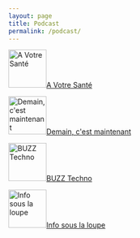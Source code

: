 ```yaml
---
layout: page
title: Podcast
permalink: /podcast/
---
```

<p><img src="https://images.pod.co/cRozQko5LTDUcgz9Ylig8423dUBq-ZigfhpgpV91uF0/resize:fill:600:600/plain/artwork/82e6afa1-d3cd-4fa9-a411-fcfdad06721a/a-votre-sante.jpg" alt="A Votre Santé" width="75" height="75"><a href="/a-votre-sante/">A Votre Santé</a></p>
<p><img src="https://images.pod.co/tFzeg523xzDS2kaXFKCdtXaemyJcf7Z-X1OjbzBemjA/resize:fill:600:600/plain/artwork/618f8051-cdd1-46ce-8543-d688821624b7/demain-cest-aujourdhui.jpg" alt="Demain, c'est maintenant" width="75" height="75"><a href="/demain-maintenant/">Demain, c'est maintenant</a></p>
<p><img src="https://images.pod.co/hJ8K1WCrt1pks1Nj4Xj9t-G3almHkUTCbodhYrNjQ78/resize:fill:600:600/plain/artwork/571fcae4-0ad0-43ec-b4bb-852bc87868d9/buzz-techno-1726281324.jpg" alt="BUZZ Techno" width="75" height="75"><a href="/buzz-techno/">BUZZ Techno</a></p>
<p><img src="https://images.pod.co/jO7ehd54hhaoXtU6LsopD2bVWBqsD0-C1TJb_O0d8_s/resize:fill:600:600/plain/artwork/f4e86520-f8cb-4cdc-87d7-ebf81fa9bd5b/info-sous-la-loupe.jpg" alt="Info sous la loupe" width="75" height="75"><a href="/info-sous-la-loupe/">Info sous la loupe</a></p>